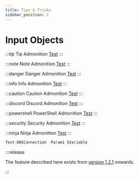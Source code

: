 ```yaml
---
title: Tips & Tricks
sidebar_position: 1
---
```


# Input Objects

:::tip
Tip Admonition [Test](https://test.example)
:::

:::note
Note Admonition [Test](https://test.example)
:::

:::danger
Danger Admonition [Test](https://test.example)
:::

:::info
Info Admonition [Test](https://test.example)
:::

:::caution
Caution Admonition [Test](https://test.example)
:::

:::discord
Discord Admonition [Test](https://test.example)
:::

:::powershell
PowerShell Admonition [Test](https://test.example)
:::

:::security
Security Admonition [Test](https://test.example)
:::

:::ninja
Ninja Admonition [Test](https://test.example)
:::

```powershell
Test-DNSConnection -Param1 $Variable
```

:::release

The feature described here exists from [version 1.2.1](https://github.com) onwards.

:::

